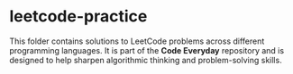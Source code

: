 # leetcode-practice
This folder contains solutions to LeetCode problems across different programming languages.   It is part of the **Code Everyday** repository and is designed to help sharpen algorithmic thinking and problem-solving skills.
